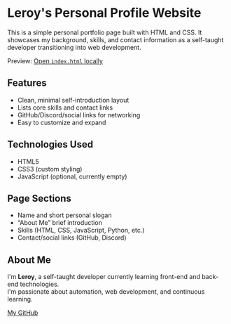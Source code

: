 # Leroy's Personal Profile Website

This is a simple personal portfolio page built with HTML and CSS. It showcases my background, skills, and contact information as a self-taught developer transitioning into web development.

Preview: [Open `index.html` locally](./index.html)

##  Features

- Clean, minimal self-introduction layout
- Lists core skills and contact links
- GitHub/Discord/social links for networking
- Easy to customize and expand

## Technologies Used

- HTML5
- CSS3 (custom styling)
- JavaScript (optional, currently empty)

## Page Sections

- Name and short personal slogan
- “About Me” brief introduction
- Skills (HTML, CSS, JavaScript, Python, etc.)
- Contact/social links (GitHub, Discord)

## About Me

I'm **Leroy**, a self-taught developer currently learning front-end and back-end technologies.  
I'm passionate about automation, web development, and continuous learning.

[My GitHub](https://github.com/mecho10)
